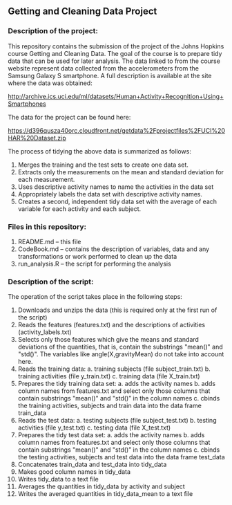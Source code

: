 ## Getting and Cleaning Data Project

### Description of the project:
This repository contains the submission of the project of the Johns Hopkins course Getting and Cleaning Data. The goal of the course is to prepare tidy data that can be used for later analysis. The data linked to from the course website represent data collected from the accelerometers from the Samsung Galaxy S smartphone. A full description is available at the site where the data was obtained: 

http://archive.ics.uci.edu/ml/datasets/Human+Activity+Recognition+Using+Smartphones 

The data for the project can be found here: 

https://d396qusza40orc.cloudfront.net/getdata%2Fprojectfiles%2FUCI%20HAR%20Dataset.zip

The process of tidying the above data is summarized as follows:

1. Merges the training and the test sets to create one data set.
2. Extracts only the measurements on the mean and standard deviation for each measurement. 
3. Uses descriptive activity names to name the activities in the data set
4. Appropriately labels the data set with descriptive activity names. 
5. Creates a second, independent tidy data set with the average of each variable for each activity and each subject. 

### Files in this repository:
1. README.md – this file
2. CodeBook.md – contains the description of variables, data and any transformations or work performed to clean up the data
3. run_analysis.R – the script for performing the analysis

### Description of the script:

The operation of the script takes place in the following steps:

1. Downloads and unzips the data (this is required only at the first run of the script)
2. Reads the features (features.txt) and the descriptions of activities (activity_labels.txt)
3. Selects only those features which give the means and standard deviations of the quantities, that is, contain the substrings "mean()" and "std()". The variables like angle(X,gravityMean) do not take into account here.
4. Reads the training data:
a. training subjects (file subject_train.txt)
b. training activities (file y_train.txt)
c. training data (file X_train.txt)
5. Prepares the tidy training data set:
a. adds the activity names
b. adds column names from features.txt and select only those columns that contain substrings "mean()" and "std()” in the column names
c. cbinds the training activities, subjects and train data into the data frame train_data
6. Reads the test data:
a. testing subjects (file subject_test.txt)
b. testing activities (file y_test.txt)
c. testing data (file X_test.txt)
7. Prepares the tidy test data set:
a. adds the activity names
b. adds column names from features.txt and select only those columns that contain substrings "mean()" and "std()” in the column names
c. cbinds the testing activities, subjects and test data into the data frame test_data
8. Concatenates train_data and test_data into tidy_data
9. Makes good column names in tidy_data
10. Writes tidy_data to a text file
11. Averages the quantities in tidy_data by activity and subject
12. Writes the averaged quantities in tidy_data_mean to a text file


